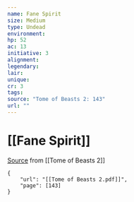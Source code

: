 ```yaml
---
name: Fane Spirit
size: Medium
type: Undead
environment: 
hp: 52
ac: 13
initiative: 3
alignment: 
legendary: 
lair: 
unique: 
cr: 3
tags: 
source: "Tome of Beasts 2: 143"
url: ""
---
```

# [[Fane Spirit]]

[Source](zotero://open-pdf/library/items/9UQIAB6R?page=143) from [[Tome of Beasts 2]]

```pdf
{
	"url": "[[Tome of Beasts 2.pdf]]",
	"page": [143]
}
```

